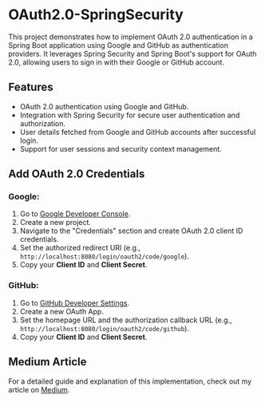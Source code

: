# OAuth2.0-SpringSecurity

This project demonstrates how to implement OAuth 2.0 authentication in a Spring Boot application using Google and GitHub as authentication providers. It leverages Spring Security and Spring Boot's support for OAuth 2.0, allowing users to sign in with their Google or GitHub account.

## Features

- OAuth 2.0 authentication using Google and GitHub.
- Integration with Spring Security for secure user authentication and authorization.
- User details fetched from Google and GitHub accounts after successful login.
- Support for user sessions and security context management.

## Add OAuth 2.0 Credentials

### Google:

1. Go to [Google Developer Console](https://console.developers.google.com/).
2. Create a new project.
3. Navigate to the "Credentials" section and create OAuth 2.0 client ID credentials.
4. Set the authorized redirect URI (e.g., `http://localhost:8080/login/oauth2/code/google`).
5. Copy your **Client ID** and **Client Secret**.

### GitHub:

1. Go to [GitHub Developer Settings](https://github.com/settings/developers).
2. Create a new OAuth App.
3. Set the homepage URL and the authorization callback URL (e.g., `http://localhost:8080/login/oauth2/code/github`).
4. Copy your **Client ID** and **Client Secret**.

## Medium Article

For a detailed guide and explanation of this implementation, check out my article on [Medium](https://medium.com/@varadpatil/implementing-google-and-github-login-with-oauth-2-0-in-spring-boot-1f8fb3c29c8f).
